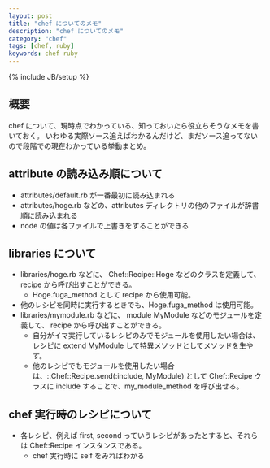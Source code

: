 ```yaml
---
layout: post
title: "chef についてのメモ"
description: "chef についてのメモ"
category: "chef"
tags: [chef, ruby]
keywords: chef ruby
---
```


{% include JB/setup %}

## 概要
chef について、現時点でわかっている、知っておいたら役立ちそうなメモを書いておく。
いわゆる実際ソース追えばわかるんだけど、まだソース追ってないので段階での現在わかっている挙動まとめ。  
  

## attribute の読み込み順について
  - attributes/default.rb が一番最初に読み込まれる
  - attributes/hoge.rb などの、attributes ディレクトリの他のファイルが辞書順に読み込まれる
  - node の値は各ファイルで上書きをすることができる  

## libraries について
  - libraries/hoge.rb などに、 Chef::Recipe::Hoge などのクラスを定義して、recipe から呼び出すことができる。
    - Hoge.fuga_method として recipe から使用可能。
  - 他のレシピを同時に実行するときでも、Hoge.fuga_method は使用可能。
  - libraries/mymodule.rb などに、 module MyModule などのモジュールを定義して、 recipe から呼び出すことができる。
    - 自分がイマ実行しているレシピのみでモジュールを使用したい場合は、レシピに extend MyModule して特異メソッドとしてメソッドを生やす。
    - 他のレシピでもモジュールを使用したい場合は、::Chef::Recipe.send(:include, MyModule) として Chef::Recipe クラスに include することで、my_module_method を呼び出せる。

## chef 実行時のレシピについて
 - 各レシピ、例えば first, second っていうレシピがあったとすると、それらは Chef::Recipe インスタンスである。
   - chef 実行時に self をみればわかる

